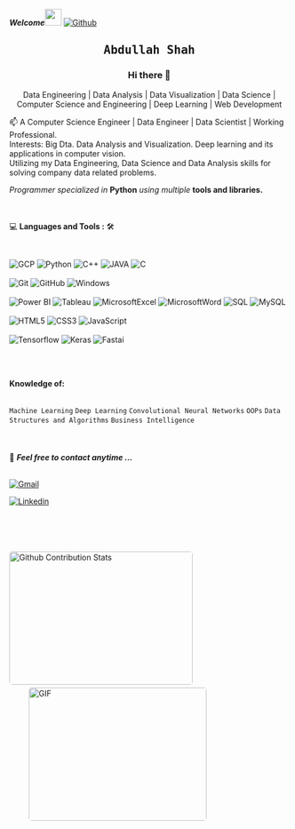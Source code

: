 <!--### Hi there 👋-->

<!--
**peezedabdullah/peezedabdullah** is a ✨ _special_ ✨ repository because its `README.md` (this file) appears on your GitHub profile.

Here are some ideas to get you started:

- 🔭 I’m currently working on ...
- 🌱 I’m currently learning ...
- 👯 I’m looking to collaborate on ...
- 🤔 I’m looking for help with ...
- 💬 Ask me about ...
- 📫 How to reach me: ...
- 😄 Pronouns: ...
- ⚡ Fun fact: ...
-->

***Welcome***<img src="https://media.giphy.com/media/WUlplcMpOCEmTGBtBW/giphy.gif" width="30">  [![Github](https://img.shields.io/github/followers/peezedabdullah?label=Follow%20Me&style=social)](https://github.com/peezedabdullah)

<h2 align='center' style= 'font-family:sans-serif;'><samp><strong>Abdullah Shah</strong></samp></h2>

<h3 align='center'>Hi there 👋</h3>

<p align='center'>Data Engineering | Data Analysis  | Data Visualization | Data Science | Computer Science and Engineering | Deep Learning | Web Development</p>

<p align='left'> 📫 A Computer Science Engineer | Data Engineer | Data Scientist | Working Professional. <br> Interests: Big Dta. Data Analysis and Visualization. Deep learning and its applications in computer vision.<br> Utilizing my Data Engineering, Data Science  and Data Analysis skills for solving company data related problems.</p>

*Programmer specialized in* **Python** *using multiple* **tools and libraries.**
<br><br><br>


💻 **Languages and Tools :** 🛠️

<br>

![GCP](https://img.shields.io/badge/-AWS-000000?style=flat&logo=aws&logoColor=F05032&labelColor=ffffff)
![Python](https://img.shields.io/badge/-Python-000000?style=flat&logo=python&logoColor=F05032&labelColor=ffffff)
![C++](https://img.shields.io/badge/-C%2B%2B-000000?style=flat&logo=c%2B%2B&logoColor=F05032&labelColor=ffffff)
![JAVA](https://img.shields.io/badge/-Java-000000?style=flat&logo=java&logoColor=5382a1&labelColor=ffffff)
![C](https://img.shields.io/badge/-C-000000?style=flat&logo=c&logoColor=F05032&labelColor=ffffff)<br><br>
![Git](https://img.shields.io/badge/-Git-000000?style=flat&logo=git&logoColor=F05032&labelColor=ffffff)
![GitHub](https://img.shields.io/badge/-GitHub-000000?style=flat&logo=github&logoColor=000000&labelColor=ffffff)
![Windows](https://img.shields.io/badge/-Windows-000000?style=flat&logo=windows&logoColor=ffffff&labelColor=0078D6)<br><br>
![Power BI](https://img.shields.io/badge/-PowerBI-000000?style=flat&logo=powerbi&labelColor=ffffff)
![Tableau](https://img.shields.io/badge/-Tableau-000000?style=flat&logo=tableau&labelColor=ffffff)
![MicrosoftExcel](https://img.shields.io/badge/-MicrosoftExcel-000120?style=flat&logo=microsoftexcel&labelColor=01cc10) 
![MicrosoftWord](https://img.shields.io/badge/-MicrosoftWord-000333?style=flat&logo=microsoftword&labelColor=557eff) 
![SQL](https://img.shields.io/badge/-SQL-000000?style=flat&logo=sql&labelColor=ffffff)
![MySQL](https://img.shields.io/badge/-MySQL-000000?style=flat&logo=mysql&labelColor=ffffff)<br><br>
![HTML5](https://img.shields.io/badge/-HTML5-000000?style=flat&logo=html5&logoColor=ffffff&labelColor=E34F26)
![CSS3](https://img.shields.io/badge/-CSS3-000000?style=flat&logo=css3&logoColor=ffffff&labelColor=1572B6) 
![JavaScript](https://img.shields.io/badge/-JavaScript-000000?style=flat&logo=javascript)<br><br>
![Tensorflow](https://img.shields.io/badge/-Tensorflow-000000?style=flat&logo=Tensorflow&logoColor=000000&labelColor=ffffff) 
![Keras](https://img.shields.io/badge/-Keras-000000?style=flat&logo=Keras&logoColor=000000&labelColor=ffffff) 
![Fastai](https://img.shields.io/badge/-Fast.ai-000111?style=flat&logo=fastai&logoColor=000000&labelColor=eeffff)

<!-- ![Python](https://img.shields.io/badge/Python-14354C?style=for-the-badge&logo=python&logoColor=white)<br><br> -->
<!-- ![C](https://img.shields.io/badge/-14354C?style=for-the-badge&logo=C&logoColor=white)<br>  -->
<!-- ![Java](https://img.shields.io/badge/Java-14354C?style=for-the-badge&logo=javan&logoColor=white)<br>  -->
<!-- ![C++](https://img.shields.io/badge/C%2B%2B-00599C?style=for-the-badge&logo=c%2B%2B&logoColor=white)<br><br> -->





<br><br>

 **Knowledge of:**<br><br>

`Machine Learning` `Deep Learning` `Convolutional Neural Networks` `OOPs` `Data Structures and Algorithms` `Business Intelligence`
<br><br><br><br>
📝 ***Feel free to contact anytime ...*** 
<br><br>

<a href="https://mail.google.com/mail/?view=cm&fs=1&to=pzabdullah7@gmail.com">![Gmail](https://img.shields.io/badge/pzabdullah7@gmail.com-cc1100?style=for-the-badge&logo=gmail&logoColor=white)</a> 

<a href = "https://www.linkedin.com/in/abdullah-shah-1a4405172/" target="_blank">![Linkedin](https://img.shields.io/badge/peezedabdullah-00599C?style=for-the-badge&logo=linkedin&logoColor=white)</a>

<!-- <a href="mailto: pzabdullah7@gmail.com">![Send me an Email](https://img.shields.io/badge/SendmeAnEmail-grey?style=for-the-badge&logo=email&logoColor=white)</a>***This will redirect you to your default email client***<br>
<a href="https://www.facebook.com/PzAbdullah/">![Facebook](https://img.shields.io/badge/Facebook-00599C?style=for-the-badge&logo=facebook&logoColor=white)
</a> --!>
<br>
<br>
<br>
<br>
<img style="border-radius: 5px; margin-bottom: 5px" alt="Github Contribution Stats" width="330px" height="240px" src="https://github-contribution-stats.vercel.app/api/?username=peezedabdullah" />
<img style="border-radius: 5px; margin: 0 0 5px 35px;" alt="GIF" width="320px" height="240px" src="https://miro.medium.com/max/875/1*Urc28sbnORGOW5oyohQ06g.gif" />
</p>





